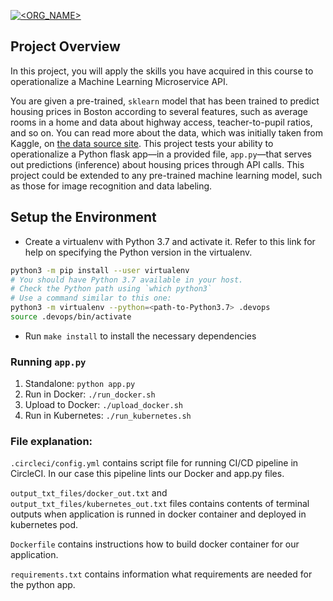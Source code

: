 [![<ORG_NAME>](https://circleci.com/gh/marciulionisudacity/udacity-ml-microservice-kubernetes.svg?style=svg)](<LINK>)


## Project Overview

In this project, you will apply the skills you have acquired in this course to operationalize a Machine Learning Microservice API. 

You are given a pre-trained, `sklearn` model that has been trained to predict housing prices in Boston according to several features, such as average rooms in a home and data about highway access, teacher-to-pupil ratios, and so on. You can read more about the data, which was initially taken from Kaggle, on [the data source site](https://www.kaggle.com/c/boston-housing). This project tests your ability to operationalize a Python flask app—in a provided file, `app.py`—that serves out predictions (inference) about housing prices through API calls. This project could be extended to any pre-trained machine learning model, such as those for image recognition and data labeling.

## Setup the Environment

* Create a virtualenv with Python 3.7 and activate it. Refer to this link for help on specifying the Python version in the virtualenv. 
```bash
python3 -m pip install --user virtualenv
# You should have Python 3.7 available in your host. 
# Check the Python path using `which python3`
# Use a command similar to this one:
python3 -m virtualenv --python=<path-to-Python3.7> .devops
source .devops/bin/activate
```
* Run `make install` to install the necessary dependencies

### Running `app.py`

1. Standalone:  `python app.py`
2. Run in Docker:  `./run_docker.sh`
3. Upload to Docker: `./upload_docker.sh`
3. Run in Kubernetes:  `./run_kubernetes.sh`

### File explanation: 
`.circleci/config.yml` contains script file for running CI/CD pipeline in CircleCI. In our case this pipeline lints our Docker and app.py files. 

`output_txt_files/docker_out.txt` and `output_txt_files/kubernetes_out.txt` files contains contents of terminal outputs when application is runned in docker container and deployed in kubernetes pod. 

`Dockerfile` contains instructions how to build docker container for our application. 

`requirements.txt` contains information what requirements are needed for the python app. 
